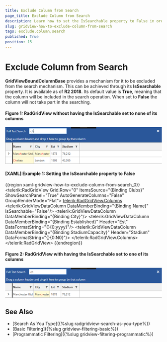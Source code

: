 ```yaml
---
title: Exclude Column from Search
page_title: Exclude Column from Search
description: Learn how to set the IsSearchable property to False in order to exclude column from search within RadGridView - Telerik's WPF DataGrid.
slug: gridview-how-to-exclude-column-from-search
tags: exclude,column,search
published: True
position: 15
---
```


# Exclude Column from Search

__GridViewBoundColumnBase__ provides a mechanism for it to be excluded from the search mechanism. This can be achieved through its __IsSearchable__ property. It is available as of __R2 2018__. Its default value is __True__, meaning that the column will be included in the search operation. When set to __False__ the column will not take part in the searching. 

#### __Figure 1: RadGridView without having the IsSearchable set to none of its columns__

![gridview-howto-exclude-column-from-search](images/gridview-howto-exclude-column-from-search_01.png)

#### __[XAML] Example 1: Setting the IsSearchable property to False__

{{region xaml-gridview-how-to-exclude-column-from-search_0}}
		<telerik:RadGridView Grid.Row="0"
                             ItemsSource="{Binding Clubs}"
                             ShowSearchPanel="True"
                             AutoGenerateColumns="False"
                             GroupRenderMode="Flat">
            <telerik:RadGridView.Columns>
                <telerik:GridViewDataColumn DataMemberBinding="{Binding Name}" 
                                            IsSearchable="False"/>
                <telerik:GridViewDataColumn DataMemberBinding="{Binding City}"/>
                <telerik:GridViewDataColumn DataMemberBinding="{Binding Established}" 
                                            Header="Est"
                                            DataFormatString="{}{0:yyyy}"/>
				<telerik:GridViewDataColumn DataMemberBinding="{Binding StadiumCapacity}" 
                                            Header="Stadium"
                                            DataFormatString="{}{0:N0}"/>
            </telerik:RadGridView.Columns>
		</telerik:RadGridView>
{{endregion}}

#### __Figure 2: RadGridView with having the IsSearchable set to one of its columns__

![gridview-howto-exclude-column-from-search](images/gridview-howto-exclude-column-from-search_02.png)

## See Also

* [Search As You Type]({%slug radgridview-search-as-you-type%})
* [Basic Filtering]({%slug gridview-filtering-basic%})
* [Programmatic Filtering]({%slug gridview-filtering-programmatic%})


